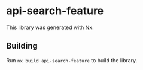 # api-search-feature

This library was generated with [Nx](https://nx.dev).

## Building

Run `nx build api-search-feature` to build the library.
